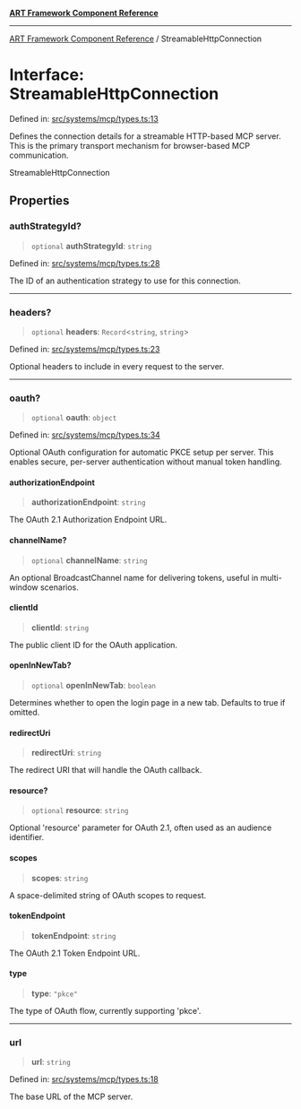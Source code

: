 [**ART Framework Component Reference**](../README.md)

***

[ART Framework Component Reference](../README.md) / StreamableHttpConnection

# Interface: StreamableHttpConnection

Defined in: [src/systems/mcp/types.ts:13](https://github.com/hashangit/ART/blob/fe46dfaaacd3f198d9540925c3184fcab0f9c813/src/systems/mcp/types.ts#L13)

Defines the connection details for a streamable HTTP-based MCP server.
This is the primary transport mechanism for browser-based MCP communication.

 StreamableHttpConnection

## Properties

### authStrategyId?

> `optional` **authStrategyId**: `string`

Defined in: [src/systems/mcp/types.ts:28](https://github.com/hashangit/ART/blob/fe46dfaaacd3f198d9540925c3184fcab0f9c813/src/systems/mcp/types.ts#L28)

The ID of an authentication strategy to use for this connection.

***

### headers?

> `optional` **headers**: `Record`\<`string`, `string`\>

Defined in: [src/systems/mcp/types.ts:23](https://github.com/hashangit/ART/blob/fe46dfaaacd3f198d9540925c3184fcab0f9c813/src/systems/mcp/types.ts#L23)

Optional headers to include in every request to the server.

***

### oauth?

> `optional` **oauth**: `object`

Defined in: [src/systems/mcp/types.ts:34](https://github.com/hashangit/ART/blob/fe46dfaaacd3f198d9540925c3184fcab0f9c813/src/systems/mcp/types.ts#L34)

Optional OAuth configuration for automatic PKCE setup per server.
This enables secure, per-server authentication without manual token handling.

#### authorizationEndpoint

> **authorizationEndpoint**: `string`

The OAuth 2.1 Authorization Endpoint URL.

#### channelName?

> `optional` **channelName**: `string`

An optional BroadcastChannel name for delivering tokens, useful in multi-window scenarios.

#### clientId

> **clientId**: `string`

The public client ID for the OAuth application.

#### openInNewTab?

> `optional` **openInNewTab**: `boolean`

Determines whether to open the login page in a new tab.
Defaults to true if omitted.

#### redirectUri

> **redirectUri**: `string`

The redirect URI that will handle the OAuth callback.

#### resource?

> `optional` **resource**: `string`

Optional 'resource' parameter for OAuth 2.1, often used as an audience identifier.

#### scopes

> **scopes**: `string`

A space-delimited string of OAuth scopes to request.

#### tokenEndpoint

> **tokenEndpoint**: `string`

The OAuth 2.1 Token Endpoint URL.

#### type

> **type**: `"pkce"`

The type of OAuth flow, currently supporting 'pkce'.

***

### url

> **url**: `string`

Defined in: [src/systems/mcp/types.ts:18](https://github.com/hashangit/ART/blob/fe46dfaaacd3f198d9540925c3184fcab0f9c813/src/systems/mcp/types.ts#L18)

The base URL of the MCP server.
